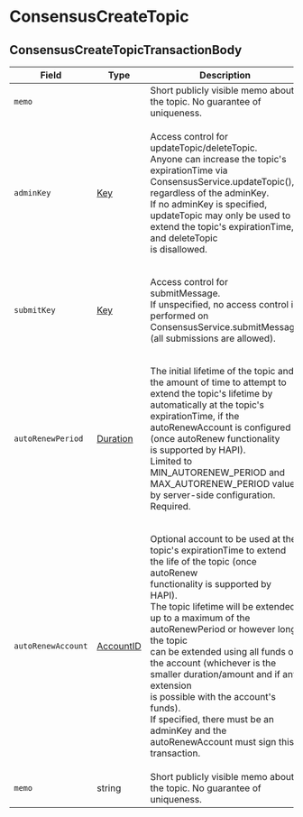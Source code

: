 # ConsensusCreateTopic

## ConsensusCreateTopicTransactionBody

| Field              | Type                                     | Description                                                                                                                                                                                                                                                                                                                                                                                                                                                                                                                 |
| ------------------ | ---------------------------------------- | --------------------------------------------------------------------------------------------------------------------------------------------------------------------------------------------------------------------------------------------------------------------------------------------------------------------------------------------------------------------------------------------------------------------------------------------------------------------------------------------------------------------------- |
| `memo`             |                                          | Short publicly visible memo about the topic. No guarantee of uniqueness.                                                                                                                                                                                                                                                                                                                                                                                                                                                    |
| `adminKey`         | [Key](../basic-types/key.md)             | <p>Access control for updateTopic/deleteTopic.<br>Anyone can increase the topic's expirationTime via ConsensusService.updateTopic(), regardless of the adminKey.<br>If no adminKey is specified, updateTopic may only be used to extend the topic's expirationTime, and deleteTopic<br>is disallowed.</p>                                                                                                                                                                                                                   |
| `submitKey`        | [Key](../basic-types/key.md)             | <p>Access control for submitMessage.<br>If unspecified, no access control is performed on ConsensusService.submitMessage (all submissions are allowed).</p>                                                                                                                                                                                                                                                                                                                                                                 |
| `autoRenewPeriod`  | [Duration](../miscellaneous/duration.md) | <p>The initial lifetime of the topic and the amount of time to attempt to extend the topic's lifetime by<br>automatically at the topic's expirationTime, if the autoRenewAccount is configured (once autoRenew functionality<br>is supported by HAPI).<br>Limited to MIN_AUTORENEW_PERIOD and MAX_AUTORENEW_PERIOD value by server-side configuration.<br>Required.</p>                                                                                                                                                     |
| `autoRenewAccount` | [AccountID](../basic-types/accountid.md) | <p>Optional account to be used at the topic's expirationTime to extend the life of the topic (once autoRenew<br>functionality is supported by HAPI).<br>The topic lifetime will be extended up to a maximum of the autoRenewPeriod or however long the topic<br>can be extended using all funds on the account (whichever is the smaller duration/amount and if any extension<br>is possible with the account's funds).<br>If specified, there must be an adminKey and the autoRenewAccount must sign this transaction.</p> |
| `memo`             | string                                   | Short publicly visible memo about the topic. No guarantee of uniqueness.                                                                                                                                                                                                                                                                                                                                                                                                                                                    |

